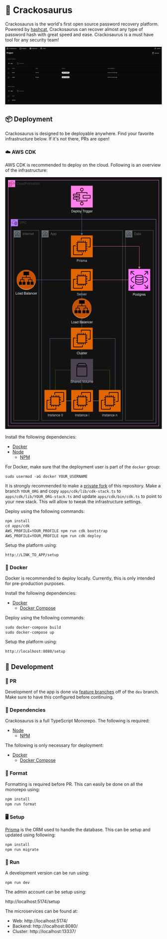 # 🦖 Crackosaurus

Crackosaurus is the world's first open source password recovery platform. Powered by [hashcat](https://hashcat.net/hashcat/), Crackosaurus can recover almost any type of password hash with great speed and ease. Crackosaurus is a must have tool for any security team!

![Preview](.github/images/preview.png)

## 📦 Deployment

Crackosaurus is designed to be deployable anywhere. Find your favorite infrastructure below. If it's not there, PRs are open!

### ☁️ AWS CDK

AWS CDK is recommended to deploy on the cloud. Following is an overview of the infrastructure:

![Diagram](.github/aws/diagram.png)

Install the following dependencies:

- [Docker](https://www.docker.com/)
- [Node](https://nodejs.org/en)
  - [NPM](https://www.npmjs.com/)

For Docker, make sure that the deployment user is part of the `docker` group:

```
sudo usermod -aG docker YOUR_USERNAME
```

It is strongly recommended to make a [private fork](https://gist.github.com/0xjac/85097472043b697ab57ba1b1c7530274) of this repository. Make a branch `YOUR_ORG` and copy `apps/cdk/lib/cdk-stack.ts` to `apps/cdk/lib/YOUR_ORG-stack.ts` and update `apps/cdk/bin/cdk.ts` to point to your new stack. This will allow to tweak the infrastructure settings.

Deploy using the following commands:

```
npm install
cd apps/cdk
AWS_PROFILE=YOUR_PROFILE npm run cdk bootstrap
AWS_PROFILE=YOUR_PROFILE npm run cdk deploy
```

Setup the platform using:

```
http://LINK_TO_APP/setup
```

### 🐋 Docker

Docker is recommended to deploy locally. Currently, this is only intended for pre-production purposes.

Install the following dependencies:

- [Docker](https://www.docker.com/)
  - [Docker Compose](https://docs.docker.com/compose/)

Deploy using the following commands:

```
sudo docker-compose build
sudo docker-compose up
```

Setup the platform using:

```
http://localhost:8080/setup
```

## 🔨 Development

### 🔗 PR

Development of the app is done via [feature branches](https://www.atlassian.com/git/tutorials/comparing-workflows/feature-branch-workflow) off of the `dev` branch. Make sure to have this configured before continuing.

### 🧩 Dependencies

Crackosaurus is a full TypeScript Monorepo. The following is required:

- [Node](https://nodejs.org/en)
  - [NPM](https://www.npmjs.com/)

The following is only necessary for deployment:

- [Docker](https://www.docker.com/)
  - [Docker Compose](https://docs.docker.com/compose/)

### 🎨 Format

Formatting is required before PR. This can easily be done on all the monorepo using:

```
npm install
npm run format
```

### 🖥️ Setup

[Prisma](https://www.prisma.io/) is the ORM used to handle the database. This can be setup and updated using following:

```
npm install
npm run migrate
```

### 👣 Run

A development version can be run using:

```
npm run dev
```

The admin account can be setup using:

http://localhost:5174/setup

The microservices can be found at:

- Web: http://localhost:5174/
- Backend: http://localhost:8080/
- Cluster: http://localhost:13337/
